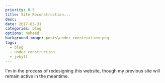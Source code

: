 ```yaml
---
priority: 0.5
title: Site Reconstruction...
desc:
date: 2017-03-31
categories: blog
options: nohead
background-image: posts\under_construction.png
tags:
  - blog
  - under construction
  - jekyll
---
```


I'm in the process of redesigning this website, though my previous site will remain active in the meantime.
